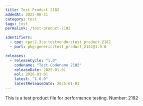 ```yaml
---
title: Test Product 2182
addedAt: 2025-08-21
category: test
tags: test
permalink: /test-product-2182

identifiers:
  - cpe: cpe:2.3:a:testvendor:test_product_2182
  - purl: pkg:generic/test_product_2182@1.0.0

releases:
  - releaseCycle: "1.0"
    codename: "Test Codename 2182"
    releaseDate: 2025-01-01
    eol: 2026-01-01
    latest: "1.0.0"
    latestReleaseDate: 2025-01-01
---
```


This is a test product file for performance testing. Number: 2182
